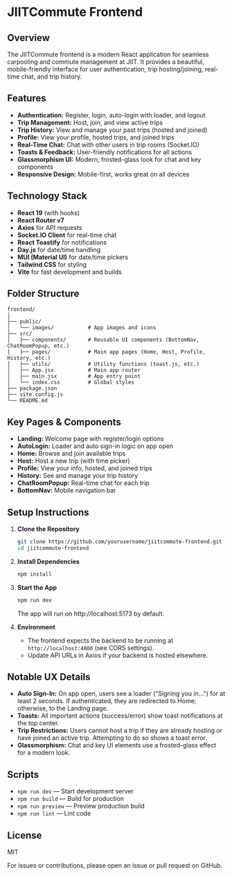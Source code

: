 # JIITCommute Frontend

## Overview
The JIITCommute frontend is a modern React application for seamless carpooling and commute management at JIIT. It provides a beautiful, mobile-friendly interface for user authentication, trip hosting/joining, real-time chat, and trip history.

## Features

- **Authentication:** Register, login, auto-login with loader, and logout
- **Trip Management:** Host, join, and view active trips
- **Trip History:** View and manage your past trips (hosted and joined)
- **Profile:** View your profile, hosted trips, and joined trips
- **Real-Time Chat:** Chat with other users in trip rooms (Socket.IO)
- **Toasts & Feedback:** User-friendly notifications for all actions
- **Glassmorphism UI:** Modern, frosted-glass look for chat and key components
- **Responsive Design:** Mobile-first, works great on all devices

## Technology Stack

- **React 19** (with hooks)
- **React Router v7**
- **Axios** for API requests
- **Socket.IO Client** for real-time chat
- **React Toastify** for notifications
- **Day.js** for date/time handling
- **MUI (Material UI)** for date/time pickers
- **Tailwind CSS** for styling
- **Vite** for fast development and builds

## Folder Structure

```
frontend/
│
├── public/
│   └── images/           # App images and icons
├── src/
│   ├── components/       # Reusable UI components (BottomNav, ChatRoomPopup, etc.)
│   ├── pages/            # Main app pages (Home, Host, Profile, History, etc.)
│   ├── utils/            # Utility functions (toast.js, etc.)
│   ├── App.jsx           # Main app router
│   ├── main.jsx          # App entry point
│   └── index.css         # Global styles
├── package.json
├── vite.config.js
└── README.md
```

## Key Pages & Components

- **Landing:** Welcome page with register/login options
- **AutoLogin:** Loader and auto sign-in logic on app open
- **Home:** Browse and join available trips
- **Host:** Host a new trip (with time picker)
- **Profile:** View your info, hosted, and joined trips
- **History:** See and manage your trip history
- **ChatRoomPopup:** Real-time chat for each trip
- **BottomNav:** Mobile navigation bar

## Setup Instructions

1. **Clone the Repository**
   ```sh
   git clone https://github.com/yourusername/jiitcommute-frontend.git
   cd jiitcommute-frontend
   ```

2. **Install Dependencies**
   ```sh
   npm install
   ```

3. **Start the App**
   ```sh
   npm run dev
   ```
   The app will run on http://localhost:5173 by default.

4. **Environment**
   - The frontend expects the backend to be running at `http://localhost:4000` (see CORS settings).
   - Update API URLs in Axios if your backend is hosted elsewhere.

## Notable UX Details

- **Auto Sign-In:** On app open, users see a loader ("Signing you in...") for at least 2 seconds. If authenticated, they are redirected to Home; otherwise, to the Landing page.
- **Toasts:** All important actions (success/error) show toast notifications at the top center.
- **Trip Restrictions:** Users cannot host a trip if they are already hosting or have joined an active trip. Attempting to do so shows a toast error.
- **Glassmorphism:** Chat and key UI elements use a frosted-glass effect for a modern look.

## Scripts

- `npm run dev` — Start development server
- `npm run build` — Build for production
- `npm run preview` — Preview production build
- `npm run lint` — Lint code

## License

MIT

For issues or contributions, please open an issue or pull request on GitHub.
